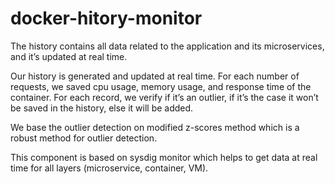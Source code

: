 # docker-hitory-monitor

The history contains all data related to the application and its microservices,
and it’s updated at real time.

Our history is generated and updated at real time. 
For each number of requests, we saved cpu usage, memory usage, and response time of the container. 
For each record, we verify if it’s an outlier, if it’s the case it won’t be saved in the history, else it will be added.

We base the outlier detection on modified z-scores method which is a robust method for outlier detection.

This component is based on sysdig monitor which helps to get data at real time for all layers (microservice, container, VM).
